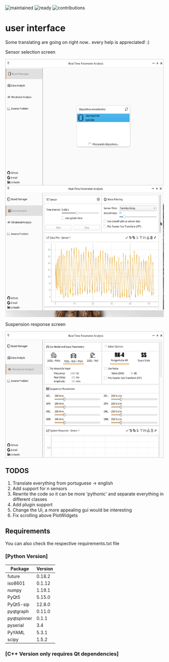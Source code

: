 ![maintained](https://img.shields.io/maintenance/yes/2020?label=Maintained?&style=flat-square)
![ready](https://img.shields.io/maintenance/no/2020?label=Ready%20to%20be%20Released?&style=flat-square)
![contributions](https://img.shields.io/badge/Contribution-Welcome-brightgreen&?style=flat-square)
# user interface
Some translating are going on right now.. every help is appreciated! :)
<div>
  
<p align="left">Sensor selection screen</p>
  
<a>
<img src="https://raw.githubusercontent.com/dferrazc/IPRJ/master/TCC/TCC_Vib_Analysis/Vib_Screen_1.png" align="center" height="400px">
</a>     

  
<a>
<img src="https://github.com/dferrazc/IPRJ/blob/master/TCC/TCC_Vib_Analysis/RTPA.gif" align="center" height="417px">
</a>      


Suspension response screen
  
<a>
<img src="https://raw.githubusercontent.com/dferrazc/IPRJ/master/TCC/TCC_Vib_Analysis/Vib_Screen_2.png" align="center" height="400px">
</a>
</div>

<p align = "left">
  
## TODOS
1. Translate everything from portuguese -> english
2. Add support for n sensors
3. Rewrite the code so it can be more 'pythonic' and separate everything in different classes
4. Add plugin support
5. Change the Ui, a more appealing gui would be interesting
6. Fix scrolling above PlotWidgets
</p>

## Requirements
You can also check the respective requirements.txt file

### [Python Version]
|   Package | Version|
|-----------|--------|
|future     | 0.18.2 |
|iso8601    | 0.1.12 |
|numpy      | 1.19.1 |
|PyQt5      | 5.15.0 |
|PyQt5-sip  | 12.8.0 |
|pyqtgraph  | 0.11.0 |
|pyqtspinner| 0.1.1  |
|pyserial   | 3.4    |
|PyYAML     | 5.3.1  |
|scipy      | 1.5.2  |


### [C++ Version only requires Qt dependencies]

